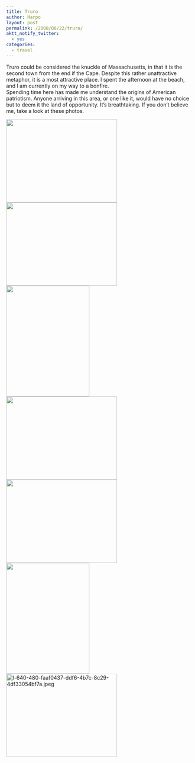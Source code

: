 ```yaml
---
title: Truro
author: Harpo
layout: post
permalink: /2008/08/22/truro/
aktt_notify_twitter:
  - yes
categories:
  - travel
---
```

Truro could be considered the knuckle of Massachusetts, in that it is the second town from the end if the Cape. Despite this rather unattractive metaphor, it is a most attractive place. I spent the afternoon at the beach, and I am currently on my way to a bonfire.  
Spending time here has made me understand the origins of American patriotism. Anyone arriving in this area, or one like it, would have no choice but to deem it the land of opportunity. It&#8217;s breathtaking. If you don&#8217;t believe me, take a look at these photos.

[<img class="alignnone size-full wp-image-364" src="http://harpojaeger.github.io/wp-content/uploads/2008/08/l-640-480-5c925367-8729-4956-8aa0-f63c4ee44c28.jpeg" alt="" width="300" height="225" />][1][<img class="alignnone size-full wp-image-364" src="http://harpojaeger.github.io/wp-content/uploads/2008/08/l-640-480-fad4e085-5fc1-4fd9-af7c-536d028cb081.jpeg" alt="" width="300" height="225" />][2][<img class="alignnone size-full wp-image-364" src="http://harpojaeger.github.io/wp-content/uploads/2008/08/p-640-480-b7fc2eec-5dbc-4105-a5e0-9b4afb6b123d.jpeg" alt="" width="225" height="300" />][3][<img class="alignnone size-full wp-image-364" src="http://harpojaeger.github.io/wp-content/uploads/2008/08/l-640-480-2a812a62-dd33-4ed1-bad1-b8c07a833792.jpeg" alt="" width="300" height="225" />][4][<img class="alignnone size-full wp-image-364" src="http://harpojaeger.github.io/wp-content/uploads/2008/08/l-640-480-a54d3f38-d498-4cc6-b4c3-39b05ccb31f0.jpeg" alt="" width="300" height="225" />][5][<img class="alignnone size-full wp-image-364" src="http://harpojaeger.github.io/wp-content/uploads/2008/08/p-640-480-bf1bf885-dfd3-4e02-b942-160858c13028.jpeg" alt="" width="225" height="300" />][6][<img class="alignnone size-medium wp-image-126" title="l-640-480-faaf0437-ddf6-4b7c-8c29-4df33054bf7a.jpeg" src="http://harpojaeger.github.io/wp-content/uploads/2008/08/l-640-480-faaf0437-ddf6-4b7c-8c29-4df33054bf7a-300x225.jpg" alt="l-640-480-faaf0437-ddf6-4b7c-8c29-4df33054bf7a.jpeg" width="300" height="225" />][7]

 [1]: http://harpojaeger.github.io/wp-content/uploads/2008/08/l-640-480-5c925367-8729-4956-8aa0-f63c4ee44c28.jpeg
 [2]: http://harpojaeger.github.io/wp-content/uploads/2008/08/l-640-480-fad4e085-5fc1-4fd9-af7c-536d028cb081.jpeg
 [3]: http://harpojaeger.github.io/wp-content/uploads/2008/08/p-640-480-b7fc2eec-5dbc-4105-a5e0-9b4afb6b123d.jpeg
 [4]: http://harpojaeger.github.io/wp-content/uploads/2008/08/l-640-480-2a812a62-dd33-4ed1-bad1-b8c07a833792.jpeg
 [5]: http://harpojaeger.github.io/wp-content/uploads/2008/08/l-640-480-a54d3f38-d498-4cc6-b4c3-39b05ccb31f0.jpeg
 [6]: http://harpojaeger.github.io/wp-content/uploads/2008/08/p-640-480-bf1bf885-dfd3-4e02-b942-160858c13028.jpeg
 [7]: http://harpojaeger.github.io/wp-content/uploads/2008/08/l-640-480-faaf0437-ddf6-4b7c-8c29-4df33054bf7a.jpeg